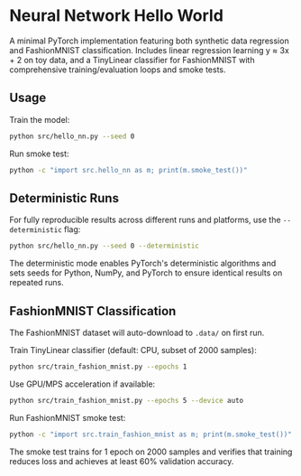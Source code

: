 # Neural Network Hello World

A minimal PyTorch implementation featuring both synthetic data regression and FashionMNIST classification. Includes linear regression learning y ≈ 3x + 2 on toy data, and a TinyLinear classifier for FashionMNIST with comprehensive training/evaluation loops and smoke tests.

## Usage

Train the model:
```bash
python src/hello_nn.py --seed 0
```

Run smoke test:
```bash
python -c "import src.hello_nn as m; print(m.smoke_test())"
```

## Deterministic Runs

For fully reproducible results across different runs and platforms, use the `--deterministic` flag:

```bash
python src/hello_nn.py --seed 0 --deterministic
```

The deterministic mode enables PyTorch's deterministic algorithms and sets seeds for Python, NumPy, and PyTorch to ensure identical results on repeated runs.

## FashionMNIST Classification

The FashionMNIST dataset will auto-download to `.data/` on first run.

Train TinyLinear classifier (default: CPU, subset of 2000 samples):
```bash
python src/train_fashion_mnist.py --epochs 1
```

Use GPU/MPS acceleration if available:
```bash
python src/train_fashion_mnist.py --epochs 5 --device auto
```

Run FashionMNIST smoke test:
```bash
python -c "import src.train_fashion_mnist as m; print(m.smoke_test())"
```

The smoke test trains for 1 epoch on 2000 samples and verifies that training reduces loss and achieves at least 60% validation accuracy.